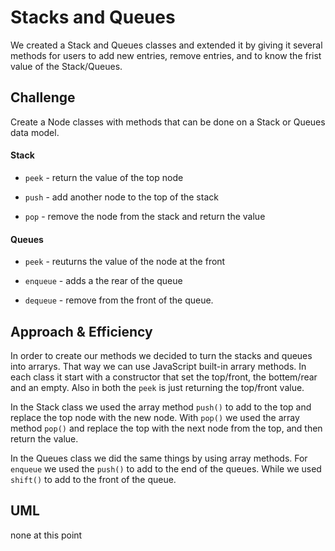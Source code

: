  # Stacks and Queues
We created a Stack and Queues classes and extended it by giving it several methods for users to add new entries, remove entries, and to know the frist value of the Stack/Queues.

## Challenge
Create a Node classes with methods that can be done on a Stack or Queues data model.
  #### Stack
  * `peek` - return the value of the top node

  * `push` - add another node to the top of the stack

  * `pop` - remove the node from the stack and return the value 
  #### Queues

* `peek` - reuturns the value of the node at the front

* `enqueue` - adds a the rear of the queue

* `dequeue` - remove from the front of the queue.



## Approach & Efficiency
In order to create our methods we decided to turn the stacks and queues into arrarys. That way we can use JavaScript built-in arrary methods. In each class it start with a constructor that set the top/front, the bottem/rear and an empty. Also in both the `peek` is just returning the top/front value. 

In the Stack class we used the array method `push()` to add to the top and replace the top node with the new node. With `pop()` we used the array method `pop()` and replace the top with the next node from the top, and then return the value.

In the Queues class we did the same things by using array methods. For `enqueue` we used the `push()` to add to the end of the queues. While we used `shift()` to add to the front of the queue. 

## UML
none at this point
